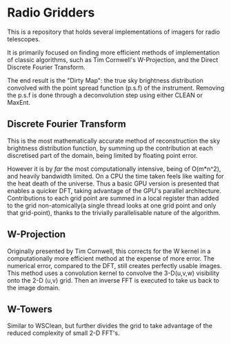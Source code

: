 # Radio Gridders

This is a repository that holds several implementations of imagers for radio telescopes.

It is primarily focused on finding more efficient methods of implementation of classic algorithms, such as Tim Cornwell's W-Projection, and the Direct Discrete Fourier Transform.

The end result is the "Dirty Map": the true sky brightness distribution convolved with the point spread function (p.s.f) of the instrument. Removing the p.s.f is done through a deconvolution step using either CLEAN or MaxEnt.


## Discrete Fourier Transform

This is the most mathematically accurate method of reconstruction the sky brightness distribution function, by summing up the contribution at each discretised part of the domain, being limited by floating point error.

However it is by *far* the most computationally intensive, being of O(m*n^2), and heavily bandwidth limited. On a CPU the time taken feels like waiting for the heat death of the universe. Thus a basic GPU version is presented that enables a quicker DFT, taking advantage of the GPU's parallel architecture. Contributions to each grid point are summed in a local register than added to the grid non-atomically(a single thread looks at one grid point and only that grid-point), thanks to the trivially parallelisable nature of the algorithm.

## W-Projection

Originally presented by Tim Cornwell, this corrects for the W kernel in a computationally more efficient method at the expense of more error. The numerical error, compared to the DFT, still creates perfectly usable images. This method uses a convolution kernel to convolve the 3-D(u,v,w) visibility onto the 2-D (u,v) grid. Then an inverse FFT is executed to take us back to the image domain.



## W-Towers

Similar to WSClean, but further divides the grid to take advantage of the reduced complexity of small 2-D FFT's. 

